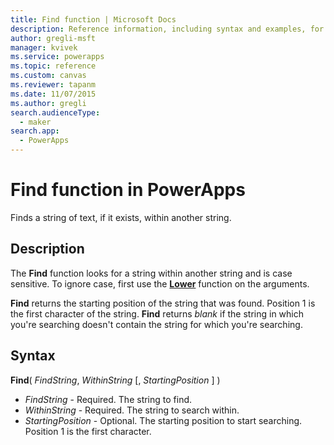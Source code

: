 ```yaml
---
title: Find function | Microsoft Docs
description: Reference information, including syntax and examples, for the Find function in PowerApps
author: gregli-msft
manager: kvivek
ms.service: powerapps
ms.topic: reference
ms.custom: canvas
ms.reviewer: tapanm
ms.date: 11/07/2015
ms.author: gregli
search.audienceType: 
  - maker
search.app: 
  - PowerApps
---
```

# Find function in PowerApps
Finds a string of text, if it exists, within another string.

## Description
The **Find** function looks for a string within another string and is case sensitive. To ignore case, first use the **[Lower](function-lower-upper-proper.md)** function on the arguments.

**Find** returns the starting position of the string that was found.  Position 1 is the first character of the string. **Find** returns *blank* if the string in which you're searching doesn't contain the string for which you're searching.

## Syntax
**Find**( *FindString*, *WithinString* [, *StartingPosition* ] )

* *FindString* - Required.  The string to find.
* *WithinString* - Required.  The string to search within.
* *StartingPosition* - Optional.  The starting position to start searching.  Position 1 is the first character.

